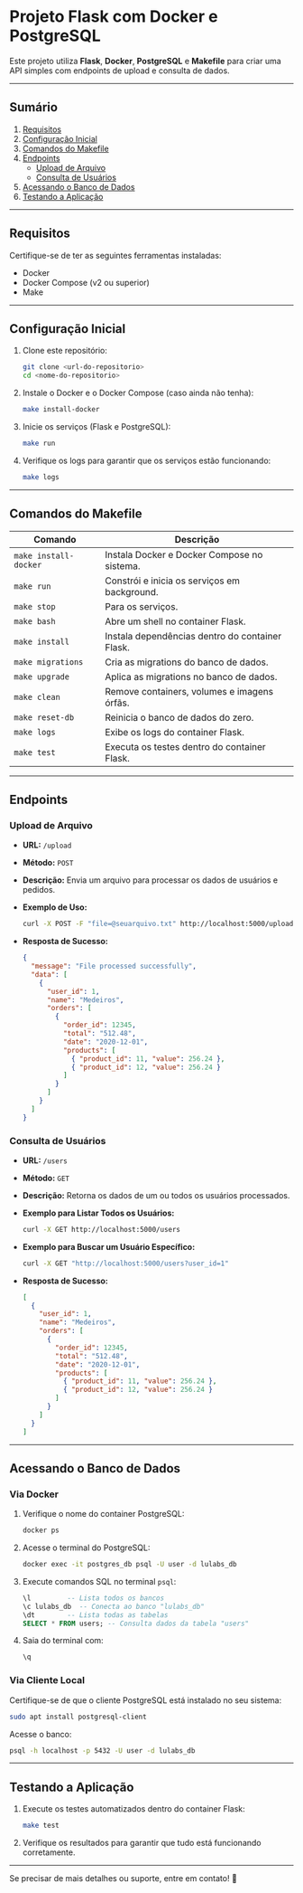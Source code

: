 # Projeto Flask com Docker e PostgreSQL

Este projeto utiliza **Flask**, **Docker**, **PostgreSQL** e **Makefile** para criar uma API simples com endpoints de upload e consulta de dados.

---

## **Sumário**

1. [Requisitos](#requisitos)
2. [Configuração Inicial](#configuração-inicial)
3. [Comandos do Makefile](#comandos-do-makefile)
4. [Endpoints](#endpoints)
   - [Upload de Arquivo](#upload-de-arquivo)
   - [Consulta de Usuários](#consulta-de-usuários)
5. [Acessando o Banco de Dados](#acessando-o-banco-de-dados)
6. [Testando a Aplicação](#testando-a-aplicação)

---

## **Requisitos**

Certifique-se de ter as seguintes ferramentas instaladas:

- Docker
- Docker Compose (v2 ou superior)
- Make

---

## **Configuração Inicial**

1. Clone este repositório:
   ```bash
   git clone <url-do-repositorio>
   cd <nome-do-repositorio>
   ```

2. Instale o Docker e o Docker Compose (caso ainda não tenha):
   ```bash
   make install-docker
   ```

3. Inicie os serviços (Flask e PostgreSQL):
   ```bash
   make run
   ```

4. Verifique os logs para garantir que os serviços estão funcionando:
   ```bash
   make logs
   ```

---

## **Comandos do Makefile**

| Comando                | Descrição                                          |
|------------------------|--------------------------------------------------|
| `make install-docker`  | Instala Docker e Docker Compose no sistema.       |
| `make run`             | Constrói e inicia os serviços em background.      |
| `make stop`            | Para os serviços.                                 |
| `make bash`            | Abre um shell no container Flask.                 |
| `make install`         | Instala dependências dentro do container Flask.          |
| `make migrations`      | Cria as migrations do banco de dados.             |
| `make upgrade`         | Aplica as migrations no banco de dados.           |
| `make clean`           | Remove containers, volumes e imagens órfãs.       |
| `make reset-db`        | Reinicia o banco de dados do zero.                |
| `make logs`            | Exibe os logs do container Flask.                 |
| `make test`            | Executa os testes dentro do container Flask.      |

---

## **Endpoints**

### **Upload de Arquivo**

- **URL:** `/upload`
- **Método:** `POST`
- **Descrição:** Envia um arquivo para processar os dados de usuários e pedidos.
- **Exemplo de Uso:**

  ```bash
  curl -X POST -F "file=@seuarquivo.txt" http://localhost:5000/upload
  ```

- **Resposta de Sucesso:**
  ```json
  {
    "message": "File processed successfully",
    "data": [
      {
        "user_id": 1,
        "name": "Medeiros",
        "orders": [
          {
            "order_id": 12345,
            "total": "512.48",
            "date": "2020-12-01",
            "products": [
              { "product_id": 11, "value": 256.24 },
              { "product_id": 12, "value": 256.24 }
            ]
          }
        ]
      }
    ]
  }
  ```

### **Consulta de Usuários**

- **URL:** `/users`
- **Método:** `GET`
- **Descrição:** Retorna os dados de um ou todos os usuários processados.

- **Exemplo para Listar Todos os Usuários:**
  ```bash
  curl -X GET http://localhost:5000/users
  ```

- **Exemplo para Buscar um Usuário Específico:**
  ```bash
  curl -X GET "http://localhost:5000/users?user_id=1"
  ```

- **Resposta de Sucesso:**
  ```json
  [
    {
      "user_id": 1,
      "name": "Medeiros",
      "orders": [
        {
          "order_id": 12345,
          "total": "512.48",
          "date": "2020-12-01",
          "products": [
            { "product_id": 11, "value": 256.24 },
            { "product_id": 12, "value": 256.24 }
          ]
        }
      ]
    }
  ]
  ```

---

## **Acessando o Banco de Dados**

### Via Docker
1. Verifique o nome do container PostgreSQL:
   ```bash
   docker ps
   ```

2. Acesse o terminal do PostgreSQL:
   ```bash
   docker exec -it postgres_db psql -U user -d lulabs_db
   ```

3. Execute comandos SQL no terminal `psql`:
   ```sql
   \l         -- Lista todos os bancos
   \c lulabs_db  -- Conecta ao banco "lulabs_db"
   \dt        -- Lista todas as tabelas
   SELECT * FROM users; -- Consulta dados da tabela "users"
   ```

4. Saia do terminal com:
   ```bash
   \q
   ```

### Via Cliente Local
Certifique-se de que o cliente PostgreSQL está instalado no seu sistema:

```bash
sudo apt install postgresql-client
```

Acesse o banco:
```bash
psql -h localhost -p 5432 -U user -d lulabs_db
```

---

## **Testando a Aplicação**

1. Execute os testes automatizados dentro do container Flask:
   ```bash
   make test
   ```

2. Verifique os resultados para garantir que tudo está funcionando corretamente.

---

Se precisar de mais detalhes ou suporte, entre em contato! 🚀

